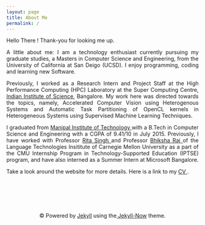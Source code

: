 ```yaml
---
layout: page
title: About Me
permalink: /
---
```


<span style="text-align: justify;">
Hello There ! Thank-you for looking me up. 

A little about me: I am a technology enthusiast currently pursuing my graduate studies, a Masters in Computer Science and Engineering, from the University of California at San Deigo (UCSD). I enjoy programming, coding and learning new Software.


Previously, I worked as a Research Intern and Project Staff  at the High Performance Computing (HPC) Laboratory at the Super Computing Centre</a>, <a href = "http://www.iisc.ernet.in/">Indian Institute of Science</a>, Bangalore. My work here was directed towards the topics, namely, Accelerated Computer Vision using Heterogenous Systems and Automatic Task Partitioning of OpenCL kernels in Heterogeneous Systems using Supervised Machine Learning Techniques. 


I graduated from <a href = "http://manipal.edu/mu.html"> Manipal Institute of Technology </a> with a B.Tech in Computer Science and Engineering with a CGPA of 9.41/10 in July 2015. Previously, I have worked with Professor <a href ="https://scholar.google.com/citations?user=0lMANmwAAAAJ&hl=en"> Rita Singh </a> and Professor <a href="https://scholar.google.com/citations?user=IWcGY98AAAAJ"> Bhiksha Raj </a> of the Language Technologies Insititute of Carnegie Mellon University as a part of the CMU Internship Program in Technology-Supported Education (IPTSE) program, and have also interned as a Summer Intern at Microsoft Bangalore. 


Take a look around the website for more details. 
Here is a link to my  <a href = "http://tejeswinisundaram.github.io/assets/tejeswini_cv.pdf"> CV </a>.
</span>

<br/>
<br/>
<br/>
<br/>
<br/>

<div class="container" align="center">
<span>&copy; Powered by  <a href="http://jekyllrb.com" rel="nofollow">Jekyll</a> using the<a href="http://www.jekyllnow.com/" rel="no follow"> Jekyll-Now</a> theme.</span>
</div>
